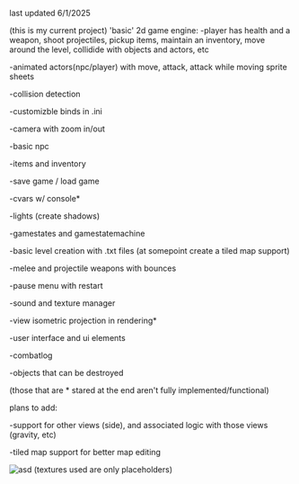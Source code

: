 last updated 6/1/2025

(this is my current project) 'basic' 2d game engine:
-player has health and a weapon, shoot projectiles, pickup items, maintain an inventory, move around the level, collidide with objects and actors, etc

-animated actors(npc/player) with move, attack, attack while moving sprite sheets

-collision detection

-customizble binds in .ini

-camera with zoom in/out

-basic npc

-items and inventory

-save game / load game

-cvars w/ console*

-lights (create shadows)

-gamestates and gamestatemachine

-basic level creation with .txt files (at somepoint create a tiled map support)

-melee and projectile weapons with bounces

-pause menu with restart

-sound and texture manager

-view isometric projection in rendering*

-user interface and ui elements

-combatlog

-objects that can be destroyed

(those that are * stared at the end aren't fully implemented/functional)

plans to add:

-support for other views (side), and associated logic with those views (gravity, etc)

-tiled map support for better map editing

![asd](https://github.com/user-attachments/assets/c47b433f-1384-416c-9656-4a091af8ecfc)
(textures used are only placeholders)
